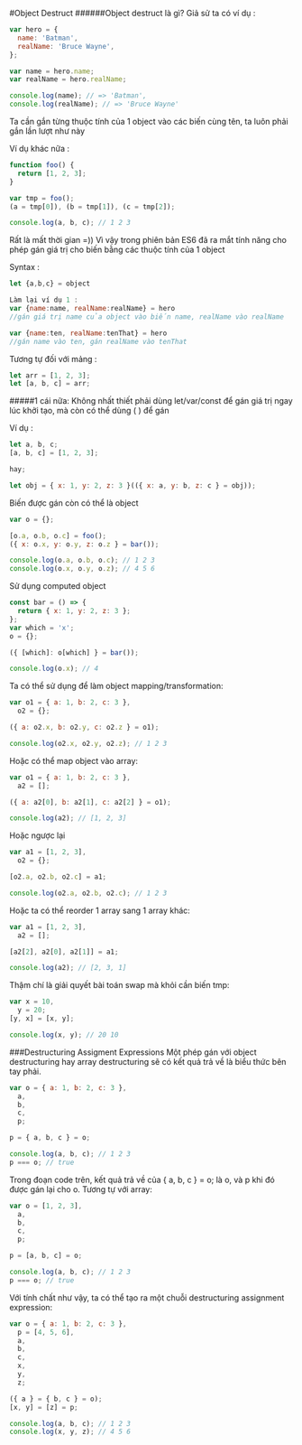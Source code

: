 #Object Destruct
######Object destruct là gì?
Giả sử ta có ví dụ :

```js
var hero = {
  name: 'Batman',
  realName: 'Bruce Wayne',
};

var name = hero.name;
var realName = hero.realName;

console.log(name); // => 'Batman',
console.log(realName); // => 'Bruce Wayne'
```

Ta cần gắn từng thuộc tính của 1 object vào các biến cùng tên, ta luôn phải gắn lần lượt như này

Ví dụ khác nữa :

```js
function foo() {
  return [1, 2, 3];
}

var tmp = foo();
(a = tmp[0]), (b = tmp[1]), (c = tmp[2]);

console.log(a, b, c); // 1 2 3
```

Rất là mất thời gian =))
Vì vậy trong phiên bản ES6 đã ra mắt tính năng cho phép gán giá trị cho biến bằng các thuộc tính của 1 object

Syntax :

```js
let {a,b,c} = object

Làm lại ví dụ 1 :
var {name:name, realName:realName} = hero
//gán giá trị name của object vào biến name, realName vào realName

var {name:ten, realName:tenThat} = hero
//gán name vào ten, gán realName vào tenThat
```

Tương tự đối với mảng :

```js
let arr = [1, 2, 3];
let [a, b, c] = arr;
```

#####1 cái nữa:
Không nhất thiết phải dùng let/var/const để gán giá trị ngay lúc khởi tạo, mà còn có thể dùng ( ) để gán

Ví dụ :

```js
let a, b, c;
[a, b, c] = [1, 2, 3];

hay;

let obj = { x: 1, y: 2, z: 3 }(({ x: a, y: b, z: c } = obj));
```

Biến được gán còn có thể là object

```js
var o = {};

[o.a, o.b, o.c] = foo();
({ x: o.x, y: o.y, z: o.z } = bar());

console.log(o.a, o.b, o.c); // 1 2 3
console.log(o.x, o.y, o.z); // 4 5 6
```

Sử dụng computed object

```js
const bar = () => {
  return { x: 1, y: 2, z: 3 };
};
var which = 'x';
o = {};

({ [which]: o[which] } = bar());

console.log(o.x); // 4
```

Ta có thể sử dụng để làm object mapping/transformation:

```js
var o1 = { a: 1, b: 2, c: 3 },
  o2 = {};

({ a: o2.x, b: o2.y, c: o2.z } = o1);

console.log(o2.x, o2.y, o2.z); // 1 2 3
```

Hoặc có thể map object vào array:

```js
var o1 = { a: 1, b: 2, c: 3 },
  a2 = [];

({ a: a2[0], b: a2[1], c: a2[2] } = o1);

console.log(a2); // [1, 2, 3]
```

Hoặc ngược lại

```js
var a1 = [1, 2, 3],
  o2 = {};

[o2.a, o2.b, o2.c] = a1;

console.log(o2.a, o2.b, o2.c); // 1 2 3
```

Hoặc ta có thể reorder 1 array sang 1 array khác:

```js
var a1 = [1, 2, 3],
  a2 = [];

[a2[2], a2[0], a2[1]] = a1;

console.log(a2); // [2, 3, 1]
```

Thậm chí là giải quyết bài toán swap mà khỏi cần biến tmp:

```js
var x = 10,
  y = 20;
[y, x] = [x, y];

console.log(x, y); // 20 10
```

###Destructuring Assigment Expressions
Một phép gán với object destructuring hay array destructuring sẽ có kết quả trả về là biểu thức bên tay phải.

```js
var o = { a: 1, b: 2, c: 3 },
  a,
  b,
  c,
  p;

p = { a, b, c } = o;

console.log(a, b, c); // 1 2 3
p === o; // true
```

Trong đoạn code trên, kết quả trả về của { a, b, c } = o; là o, và p khi đó được gán lại cho o. Tương tự với array:

```js
var o = [1, 2, 3],
  a,
  b,
  c,
  p;

p = [a, b, c] = o;

console.log(a, b, c); // 1 2 3
p === o; // true
```

Với tính chất như vậy, ta có thể tạo ra một chuỗi destructuring assignment expression:

```js
var o = { a: 1, b: 2, c: 3 },
  p = [4, 5, 6],
  a,
  b,
  c,
  x,
  y,
  z;

({ a } = { b, c } = o);
[x, y] = [z] = p;

console.log(a, b, c); // 1 2 3
console.log(x, y, z); // 4 5 6
```
